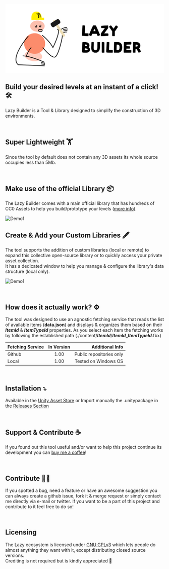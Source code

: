 ![Banner](./ReadmeFiles/banner.png)

## Build your desired levels at an instant of a click! 🛠️
Lazy Builder is a Tool & Library designed to simplify the construction of 3D environments. 

<br/>

## Super Lightweight 🏋️
Since the tool by default does not contain any 3D assets its whole source occupies less than 5Mb. 

<br/>

## Make use of the official Library 📦
The Lazy Builder comes with a main official library that has hundreds of CC0 Assets to help you build/prototype your levels ([more info](https://github.com/wafflesgama/LazyBuilderLibrary)).   

![Demo1](./ReadmeFiles/demo1.gif)
<br/>

## Create & Add your Custom Libraries 🖋️
The tool supports the addition of custom libraries (local or remote) to expand this collective open-source library or to quickly access your private asset collection.<br/>
It has a dedicated window to help you manage & configure the library's data structure (local only).

![Demo1](./ReadmeFiles/demo2.gif)

<br/>

## How does it actually work? ⚙️
 The tool was designed to use an agnostic fetching service that reads the list of available items (**data.json**) and displays & organizes them based on their **_ItemId_** & **_ItemTypeId_** properties. As you select each Item the fetching works by following the established path (./content/**_ItemId_**/**_ItemId_**_**_ItemTypeId_**.fbx)

| Fetching Service   | In Version | Additional Info             |
|--------------------|:----------:|----------------------------:|
| Github             | 1.00       | Public repositories only    |
| Local              | 1.00       | Tested on Windows OS        |

<br/>

## Installation ⤵️
Available in the [Unity Asset Store](https://assetstore.unity.com/) or 
Import manually the .unitypackage in the [Releases Section](https://github.com/wafflesgama/LazyBuilder/releases) 

<br/>

## Support & Contribute ☕
If you found out this tool useful and/or want to help this project continue its development you can [buy me a coffee](https://www.buymeacoffee.com/guilhermeGama)!

<br/>   


## Contribute 🧑‍💻  
If you spotted a bug, need a feature or have an awesome suggestion you can always create a github issue, fork it & merge request or simply contact me directly via e-mail or twitter. If you want to be a part of this project and contribute to it feel free to do so!

<br/>

## Licensing
The Lazy ecosystem is licensed under [GNU GPLv3](./LICENSE) which lets people do almost anything they want with it, except distributing closed source versions.<br/>
Crediting is not required but is kindly appreciated 🤗
